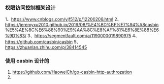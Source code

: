 ### 权限访问控制框架设计
1、https://www.cnblogs.com/yjf512/p/12200206.html
2、https://jeremyxu2010.github.io/2019/08/%E4%BD%BF%E7%94%A8casbin%E5%AE%8C%E6%88%90%E9%AA%8C%E8%AF%81%E6%8E%88%E6%9D%83/
3、https://segmentfault.com/a/1190000019890975
4、https://github.com/casbin/casbin
5、https://zhuanlan.zhihu.com/p/38414545




### 使用 casbin 设计的
1. https://github.com/HaoweiCh/go-casbin-http-authrozation
2. 